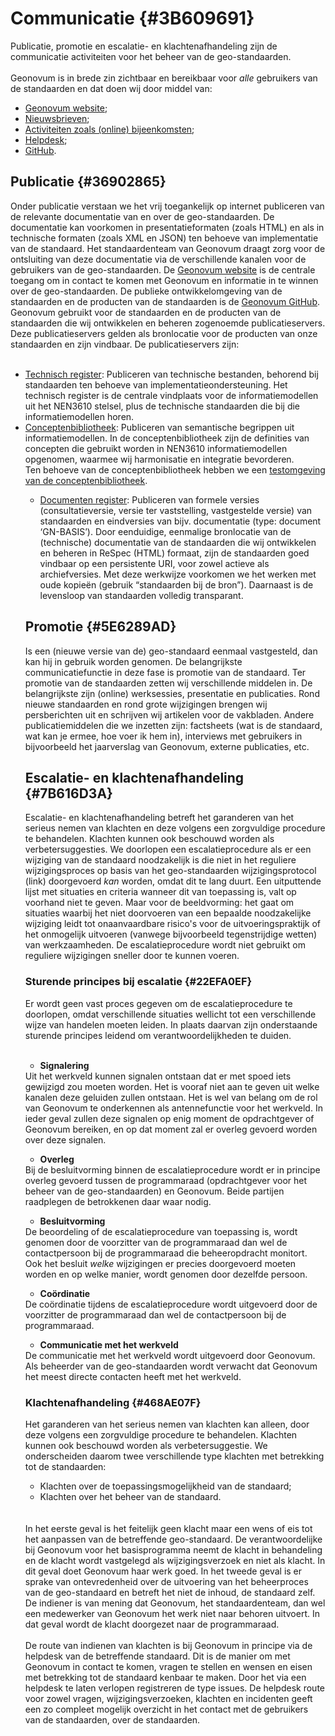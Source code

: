 # Communicatie  {#3B609691}
Publicatie, promotie en escalatie- en klachtenafhandeling zijn de communicatie activiteiten voor het beheer van de geo-standaarden.
<br/>
<br/>
Geonovum is in brede zin zichtbaar en bereikbaar voor <i>alle</i> gebruikers van de standaarden en dat doen wij door middel van:
<ul><li><a href='https://www.geonovum.nl/' target='_blank'>Geonovum website</a>;</li>
<li><a href='https://www.geonovum.nl/over-geonovum/actueel' target='_blank'>Nieuwsbrieven</a>;</li>
<li><a href='https://www.geonovum.nl/over-geonovum/agenda' target='_blank'>Activiteiten zoals (online) bijeenkomsten</a>;</li>
<li><a href='https://www.geonovum.nl/over-geonovum/contact' target='_blank'>Helpdesk</a>;</li>
<li><a href='https://github.com/Geonovum' target='_blank'>GitHub</a>.</li>
</ul>

## Publicatie {#36902865}
Onder publicatie verstaan we het vrij toegankelijk op internet publiceren van de relevante documentatie van en over de geo-standaarden. De documentatie kan voorkomen in presentatieformaten (zoals HTML) en als in technische formaten (zoals XML en JSON) ten behoeve van implementatie van de standaard. Het standaardenteam van Geonovum draagt zorg voor de ontsluiting van deze documentatie via de verschillende kanalen voor de gebruikers van de geo-standaarden. 
De <a href='https://www.geonovum.nl/' target='_blank'>Geonovum website</a> is de centrale toegang om in contact te komen met Geonovum en informatie in te winnen over de geo-standaarden. De publieke ontwikkelomgeving van de standaarden en de producten van de standaarden is de <a href='https://github.com/Geonovum' target='_blank'>Geonovum GitHub</a>. Geonovum gebruikt voor de standaarden en de producten van de standaarden die wij ontwikkelen en beheren zogenoemde publicatieservers. Deze publicatieservers gelden als bronlocatie voor de producten van onze standaarden en zijn vindbaar. De publicatieservers zijn: 
<br/>
<br/>
<ul><li><a href='http://register.geostandaarden.nl/' target='_blank'>Technisch register</a>: Publiceren van technische bestanden, behorend bij standaarden ten behoeve van implementatieondersteuning. Het technisch register is de centrale vindplaats voor de informatiemodellen uit het NEN3610 stelsel, plus de technische standaarden die bij die informatiemodellen horen.</li>
<li><a href='https://definities.geostandaarden.nl/' target='_blank'>Conceptenbibliotheek</a>: Publiceren van semantische begrippen uit informatiemodellen. In de conceptenbibliotheek zijn de definities van concepten die gebruikt worden in NEN3610 informatiemodellen opgenomen, waarmee wij harmonisatie en integratie bevorderen.</li>
Ten behoeve van de conceptenbibliotheek hebben we een <a href='https://staging-definities.geostandaarden.nl' target='_blank'>testomgeving van de conceptenbibliotheek</a>. 
<ul><li><a href='https://docs.geostandaarden.nl/' target='_blank'>Documenten register</a>: Publiceren van formele versies (consultatieversie, versie ter vaststelling, vastgestelde versie) van standaarden en eindversies van bijv. documentatie (type: document ‘GN-BASIS’). Door eenduidige, eenmalige bronlocatie van de (technische) documentatie van de standaarden die wij ontwikkelen en beheren in ReSpec (HTML) formaat, zijn de standaarden goed vindbaar op een persistente URI, voor zowel actieve als archiefversies. Met deze werkwijze voorkomen we het werken met oude kopieën (gebruik “standaarden bij de bron”). Daarnaast is de levensloop van standaarden volledig transparant. </li>
</ul>

## Promotie {#5E6289AD}
Is een (nieuwe versie van de) geo-standaard eenmaal vastgesteld, dan kan hij in gebruik worden genomen. De belangrijkste communicatiefunctie in deze fase is promotie van de standaard. Ter promotie van de standaarden zetten wij verschillende middelen in. De belangrijkste zijn (online) werksessies, presentatie en publicaties. Rond nieuwe standaarden en rond grote wijzigingen brengen wij persberichten uit en schrijven wij artikelen voor de vakbladen. Andere publicatiemiddelen die we inzetten zijn: factsheets (wat is de standaard, wat kan je ermee, hoe voer ik hem in), interviews met gebruikers in bijvoorbeeld het jaarverslag van Geonovum, externe publicaties, etc.

## Escalatie- en klachtenafhandeling {#7B616D3A}
Escalatie- en klachtenafhandeling betreft het garanderen van het serieus nemen van klachten en deze volgens een zorgvuldige procedure te behandelen. Klachten kunnen ook beschouwd worden als verbetersuggesties.
We doorlopen een escalatieprocedure als er een wijziging van de standaard noodzakelijk is die niet in het reguliere wijzigingsproces op basis van het geo-standaarden wijzigingsprotocol (link) doorgevoerd <i>kan</i> worden, omdat dit te lang duurt. Een uitputtende lijst met situaties en criteria wanneer dit van toepassing is, valt op voorhand niet te geven. Maar voor de beeldvorming: het gaat om situaties waarbij het niet doorvoeren van een bepaalde noodzakelijke wijziging leidt tot onaanvaardbare risico's voor de uitvoeringspraktijk of het onmogelijk uitvoeren (vanwege bijvoorbeeld tegenstrijdige wetten) van werkzaamheden.
De escalatieprocedure wordt niet gebruikt om reguliere wijzigingen sneller door te kunnen voeren.

### Sturende principes bij escalatie {#22EFA0EF}
Er wordt geen vast proces gegeven om de escalatieprocedure te doorlopen, omdat verschillende situaties wellicht tot een verschillende wijze van handelen moeten leiden. In plaats daarvan zijn onderstaande sturende principes leidend om verantwoordelijkheden te duiden.
<br/>
<br/>
<ul><li><b>Signalering</b></li>
</ul>
Uit het werkveld kunnen signalen ontstaan dat er met spoed iets gewijzigd zou moeten worden. Het is vooraf niet aan te geven uit welke kanalen deze geluiden zullen ontstaan. Het is wel van belang om de rol van Geonovum te onderkennen als antennefunctie voor het werkveld. In ieder geval zullen deze signalen op enig moment de opdrachtgever of Geonovum bereiken, en op dat moment zal er overleg gevoerd worden over deze signalen. 
<ul><li><b>Overleg</b></li>
</ul>
Bij de besluitvorming binnen de escalatieprocedure wordt er in principe overleg gevoerd tussen de programmaraad (opdrachtgever voor het beheer van de geo-standaarden) en Geonovum. Beide partijen raadplegen de betrokkenen daar waar nodig.
<ul><li><b>Besluitvorming</b></li>
</ul>
De beoordeling of de escalatieprocedure van toepassing is, wordt genomen door de voorzitter van de programmaraad dan wel de contactpersoon bij de programmaraad die beheeropdracht monitort. Ook het besluit <i>welke</i> wijzigingen er precies doorgevoerd moeten worden en op welke manier, wordt genomen door dezelfde persoon.
<ul><li><b>Coördinatie</b></li>
</ul>
De coördinatie tijdens de escalatieprocedure wordt uitgevoerd door de voorzitter de programmaraad dan wel de contactpersoon bij de programmaraad. 
<ul><li><b>Communicatie met het werkveld</b></li>
</ul>
De communicatie met het werkveld wordt uitgevoerd door Geonovum. Als beheerder van de geo-standaarden wordt verwacht dat Geonovum het meest directe contacten heeft met het werkveld.

### Klachtenafhandeling {#468AE07F}
Het garanderen van het serieus nemen van klachten kan alleen, door deze volgens een zorgvuldige procedure te behandelen. Klachten kunnen ook beschouwd worden als verbetersuggestie. We onderscheiden daarom twee verschillende type klachten met betrekking tot de standaarden:
<ul><li>Klachten over de toepassingsmogelijkheid van de standaard;</li>
<li>Klachten over het beheer van de standaard.</li>
</ul>
<br/>
<br/>
In het eerste geval is het feitelijk geen klacht maar een wens of eis tot het aanpassen van de betreffende geo-standaard. De verantwoordelijke bij Geonovum voor het basisprogramma neemt de klacht in behandeling en de klacht wordt vastgelegd als wijzigingsverzoek en niet als klacht. In dit geval doet Geonovum haar werk goed. 
In het tweede geval is er sprake van ontevredenheid over de uitvoering van het beheerproces van de geo-standaard en betreft het niet de inhoud, de standaard zelf. De indiener is van mening dat Geonovum, het standaardenteam, dan wel een medewerker van Geonovum het werk niet naar behoren uitvoert. In dat geval wordt de klacht doorgezet naar de programmaraad. 
<br/>
<br/>
De route van indienen van klachten is bij Geonovum in principe via de helpdesk van de betreffende standaard. Dit is de manier om met Geonovum in contact te komen, vragen te stellen en wensen en eisen met betrekking tot de standaard kenbaar te maken. Door het via een helpdesk te laten verlopen registreren de type issues. De helpdesk route voor zowel vragen, wijzigingsverzoeken, klachten en incidenten geeft een zo compleet mogelijk overzicht in het contact met de gebruikers van de standaarden, over de standaarden. 
